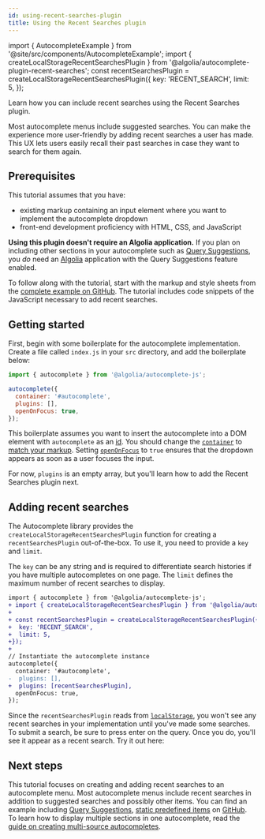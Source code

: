 ```yaml
---
id: using-recent-searches-plugin
title: Using the Recent Searches plugin
---
```

import { AutocompleteExample } from '@site/src/components/AutocompleteExample';
import { createLocalStorageRecentSearchesPlugin } from '@algolia/autocomplete-plugin-recent-searches';
const recentSearchesPlugin = createLocalStorageRecentSearchesPlugin({
  key: 'RECENT_SEARCH',
  limit: 5,
});

Learn how you can include recent searches using the Recent Searches plugin.

Most autocomplete menus include suggested searches. You can make the experience more user-friendly by adding recent searches a user has made. This UX lets users easily recall their past searches in case they want to search for them again.

## Prerequisites

This tutorial assumes that you have:
- existing markup containing an input element where you want to implement the autocomplete dropdown
- front-end development proficiency with HTML, CSS, and JavaScript

**Using this plugin doesn't require an Algolia application.** If you plan on including other sections in your autocomplete such as [Query Suggestions](using-query-suggestions-plugin), you _do_ need an [Algolia](https://www.algolia.com/) application with the Query Suggestions feature enabled.

To follow along with the tutorial, start with the markup and style sheets from the [complete example on GitHub](https://github.com/algolia/doc-code-samples/tree/autocomplete-v1/Autocomplete/multi-source). The tutorial includes code snippets of the JavaScript necessary to add recent searches.

## Getting started

First, begin with some boilerplate for the autocomplete implementation. Create a file called `index.js` in your `src` directory, and add the boilerplate below:

```js
import { autocomplete } from '@algolia/autocomplete-js';

autocomplete({
  container: '#autocomplete',
  plugins: [],
  openOnFocus: true,
});
```

This boilerplate assumes you want to insert the autocomplete into a DOM element with `autocomplete` as an [id](https://developer.mozilla.org/en-US/docs/Web/HTML/Global_attributes/id). You should change the [`container`](autocomplete-js/#container) to [match your markup](basic-options). Setting [`openOnFocus`](autocomplete-js/#openonfocus) to `true` ensures that the dropdown appears as soon as a user focuses the input.

For now, `plugins` is an empty array, but you'll learn how to add the Recent Searches plugin next.

## Adding recent searches

The  Autocomplete library provides the `createLocalStorageRecentSearchesPlugin` function for creating a `recentSearchesPlugin`  out-of-the-box. To use it, you need to provide a `key` and `limit`.

The `key` can be any string and is required to differentiate search histories if you have multiple autocompletes on one page. The `limit` defines the maximum number of recent searches to display.

```diff
import { autocomplete } from '@algolia/autocomplete-js';
+ import { createLocalStorageRecentSearchesPlugin } from '@algolia/autocomplete-plugin-recent-searches';
+
+ const recentSearchesPlugin = createLocalStorageRecentSearchesPlugin({
+  key: 'RECENT_SEARCH',
+  limit: 5,
+});
+
// Instantiate the autocomplete instance
autocomplete({
  container: '#autocomplete',
-  plugins: [],
+  plugins: [recentSearchesPlugin],
  openOnFocus: true,
});
```

Since the `recentSearchesPlugin` reads from [`localStorage`](https://developer.mozilla.org/en-US/docs/Web/API/Window/localStorage), you won't see any recent searches in your implementation until you've made some searches. To submit a search, be sure to press enter on the query. Once you do, you'll see it appear as a recent search. Try it out here:

<AutocompleteExample
  plugins={[recentSearchesPlugin]}
  openOnFocus={true}
/>

## Next steps

This tutorial focuses on creating and adding recent searches to an autocomplete menu. Most autocomplete menus include recent searches in addition to suggested searches and possibly other items. You can find an example including [Query Suggestions](using-query-suggestions-plugin), [static predefined items](sources#using-static-sources) on [GitHub](https://github.com/algolia/doc-code-samples/tree/autocomplete-v1/Autocomplete/multi-source).  To learn how to display multiple sections in one autocomplete, read the [guide on creating multi-source autocompletes](creating-multi-source-autocompletes).
